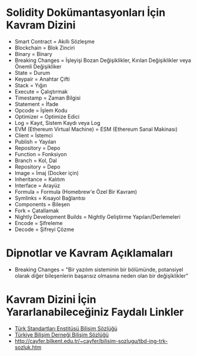 Solidity Dokümantasyonları İçin Kavram Dizini
==============================================

- Smart Contract = Akıllı Sözleşme
- Blockchain = Blok Zinciri
- Binary = Binary
- Breaking Changes = İşleyişi Bozan Değişiklikler, Kırılan Değişiklikler veya Önemli Değişikliker 
- State = Durum
- Keypair = Anahtar Çifti
- Stack = Yığın
- Execute = Çalıştırmak
- Timestamp = Zaman Bilgisi
- Statement = İfade
- Opcode = İşlem Kodu
- Optimizer = Optimize Edici
- Log = Kayıt, Sistem Kaydı veya Log
- EVM (Ethereum Virtual Machine) = ESM (Ethereum Sanal Makinası)
- Client = İstemci
- Publish = Yayılan
- Repository = Depo
- Function = Fonksiyon
- Branch = Kol, Dal
- Repository = Depo
- Image = İmaj (Docker için)
- Inheritance = Kalıtım
- Interface = Arayüz
- Formula = Formula (Homebrew'e Özel Bir Kavram)
- Symlinks = Kısayol Bağlantısı
- Components = Bileşen
- Fork = Çatallamak
- Nightly Development Builds = Nightly Geliştirme Yapıları/Derlemeleri
- Encode = Şifreleme
- Decode = Şifreyi Çözme

Dipnotlar ve Kavram Açıklamaları
=================================
- Breaking Changes = "Bir yazılım sisteminin bir bölümünde, potansiyel olarak diğer bileşenlerin başarısız olmasına neden olan bir değişiklikler"

Kavram Dizini İçin Yararlanabileceğiniz Faydalı Linkler
=======================================================
- [Türk Standartları Enstitüsü Bilişim Sözlüğü](https://statik.tse.org.tr/upload/tr/dosya/icerikyonetimi/552/19012016170409-4.pdf)
- [Türkiye Bilişim Derneği Bilişim Sözlüğü](https://eski.tbd.org.tr/index.php?sayfa=sozluk&mi1&tipi=tren&harf=A)
- http://cayfer.bilkent.edu.tr/~cayfer/bilisim-sozlugu/tbd-ing-trk-sozluk.htm

